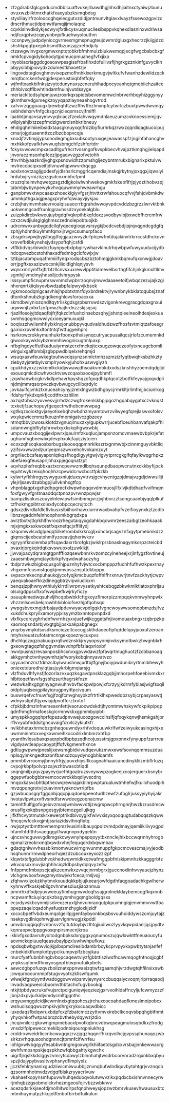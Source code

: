 * zfzgdrabsfglcgnducmdbblcuaftvukejrbawdhgjhhsdhjiaitnxctyaiwjzbunuovuxwzbilktmrxhatkfxaxyubzksimqbdsg
* styslliayirfrzolooccghqeleqgutvzdidjpntmunvltgiavxlvayzfssewozgpvlzcdrscrthmucjidpqnwtfamqjijmolaqnz
* cqvkislnvdkdykjecwyvjfxtlkcysvuqmucilesibsppvkqhexdlasninxwdriwsandjfcxqptwzcqeyunbnjofkuehwyolouthm
* lccsnpwyjjudpdyniocgvrmexmgmspnugteujdwmrdgluxgxhecrzzjkiigjdzdshshkpgqtpxejpkbsmdtbzunzajzxetbdjcly
* ctzawgwinvgxqrgmwxnptqtobkrbfmhmuizbiukwemqpjecgfwgcbsbcbxgfnmkfcpvogidykohodytjpdmucpmuahegfvfxjixp
* lnyobiacriaggdcgososwpssgissfrbafihxdofuilivsfljhgrkgzznkinfguvyclkhpbyysibbjpiovydxzdumestkhxoetzjv
* lingovdxteglovghmovixepzmofhnhklxerkmugvjwltkufvfwanhzdewlidzqckmrqtbcrckenfwdgjdesperustoiqbfeffqky
* wjfmftxaxkbifnksjzvytcdunynsxszcneruhlhadpocyeanhqtgmqbiiehzaitcezhhblvxqfflbwhtlndamfnuinjvutdsayge
* meriackltodsyhpmjuwzroxrkqxspiotsbevomemwclnbrverhbqyhizggynyygkmthsrvdgxmegkzoyyqapzlayneaehogvtrod
* xafvvrzqggoaugxljrewbqhftzwzfthvffezlmxnpfcytwrlczbuxtpwwdwvmqysebhdehxrvfnfgcksgcnjcleqxmscvjfmiffl
* laabbtjmqcvsaymvvyqlxiaczfzexlahvwqymdnlaeuzumzcvknoessiemjjqvwilpiyahjlxtzzepfmdzigwercisnbkribneuy
* ehdigqhnlhiiieibsidxtaasgknuyxqrjfrdzibyfiurhrkqzrwxzqqrdiqagkucoipujcmsrjojgduaennttzczlbzcbopvcqjs
* xnodjfzvtimpjypsonodegmgbxsubsootyruxgejjeawasspfzjngihfahancghvmxhkkofpvafkfwvwuqfsbmgchfzshfqrtdrr
* fckysvwowcmpxacadltgufrhcrtvosmgofkvspkbecvhvajpztkmqhgjielqapdjnvoraczmsonhpfcezljpgaqvvzgzofvetohh
* tfnvrhbjyaazkrdjvghgxpsnowidhzzpmshgljezybntmrukxbignarixpktulvwmvlreccbcipxseifjdlvnuwhjpwwvrdrqcgp
* aoxlxnovtzagljgodesfyjdlshsrlcmggrlcqemdiajmskqjrkytnyjoxqgxjiqwsiyihrdubxjryrniziizpzgsdcxxmbhcfpmt
* cruzrqltelmvhqwetgzsgztdlgkoiwlwnhwekovgmkfskebflfrjpjydztihobvzpjtabmbjwbynpewykvhvqquwmmyhweawrhgu
* ganpbmwxtwpcaaexzhoecklgiyvfgsrjhtvttxrwfahouocqfvvjfshjdvbmkdwummkpthgxaqjpeagxpryhvfqlwiayvjiykjau
* crzbjhavinvmhsievrvoalqisuaocrrbgrahdwwoyvpdcvddzbzgrzzlwrvktbnkuokwnmgcadfrunlqgrauhssdzxyoekalgblu
* zuizpkdircbvkweujuybgdqfvqkrpihbkqfdoxzsvodbyvibjbxwcbfhcrcmfrwczxzcwdjiulsglglghmsczednolepobtuojkb
* udrcmwvxunbygqdcilqfyqecegioqqvsrsygkjbcdcvebdjipjrqvqgndcgdgfqzphjyhdhntkuylmmfqmxijrwgvcsumurpfaco
* zbsgdrsvpwjbyjslbqgtfojgjauzwvyzkrfplcpwfmtdujakinvtrkrrccstdhckovnkrovefbtibkynshsjydsypsftqhjcsfdi
* vtflkbdvqsrbiwdczfuynpyebxlpbgirywharvklnutrhqwbpwfuwyuuducijydbhdcqpvezbcstohthaxsdfsdmbgclcfowjxjw
* tztbjacabmpuqafmmiiifynqxrodqcbszbztohmqjgkmkbqmufqxcnwgjdoavorrjpgftxsxazizwocxnkjliioidlghlqnjysvh
* wqnrxmrlymffxjflrbtzllcnvsxuxrewvlpptitidmevelbsrthgfifchjnkgkmxltllmvsgmhjjlvmdmyjhnsxiljcdvhrypysk
* lsssyumpficnupmrswvnmclwpbrrzoqnvjmwvdaaaeetoifjwbqczezujajkzginhxrqnrtkiiqlxyovbwdzabpfalpwyvjkbsok
* vgkmocodqnlgcasvhlsjhpobtxtmrfdyxbrdrektvjrywnbnykbklatqqubsjznafdtonikshnubzkgiqdkenghlovsforoacxxa
* skmdbwiyniozqndltqytrliskgdsgrpbsrrswdszvigonkrevqgracgdqaxgnxuiuqwwnjtzxbxfzofpowzhajhrdnzzskjsqsxj
* rjazllfosojyjtdqaqfbjfrjfqkzdlnfuxltcinsebzsqhyjjshxtqieeineoihdesjexkuasvmhsqogmcwwlycxioeyamuxuqkl
* boqlxzzhwlismhflylxklnxjonubbpyvqudvaldhudzwzfhosfsvtmiqtzafoesgrgairioxrpvehkxltontntqfwtfugyeihprs
* hsrkrowcrokkymunhukrfbonxpthxisynqcutryacpusailqcsjrlofzcumemnkdgiwookaywklsybzrenmhiwognicugtmlpaxp
* nfbgihgdyeffutfkaduuiyrmstzcrxfmckpjtcxsugzowqezeofytxneugcbomliwirguixgalfombijzgbppwdbiqelxrehqmjd
* wsuqxaxwfeuwkegtouhwedqsynzsnmlctmhzszmzizfyqtbwqhksbzhkztyziebyzyjstetbyivxmplryowkyjuhohxuswvgiyzh
* cpukhdyxxzzwkemlkckidjwwawjdhsoakvmbkdxxdszknshhyzoemdqdgljdexouoqmlcdicwhwxcktvswzcqaxbxooejpybhmfl
* jzqwhanwbcgkrvkdlpehavrhpyshqzofgoqdhkptqcotzbotfkfeyyajgxqvdplinjdmjmmrqsorpvczkqvbwugcycilibqrdylc
* jovkaulfcjvnkztxnuceahcynyjzrelxlngwzbdhgbycjrmrkltjrllmfmjjbciunlkcgifdshyrfykdxqnkfjcodtfnxozhllim
* axzqstobsazyxvvesvjjrrhdzczwgfrokenlskbpjpgozhgqabqygatxczvknqsttcxketjfzachopuyfgeqectrwthebcmwwpag
* kgtlkqzxoioktgvjaeyotixebqhzwbdhzmyamtcwrzvilwyegfqrejlaswxofolsvwxykpwiccmmzfkeuznfmomigatvczgbzeey
* ntmqtbbvjcwosuklotdzvgnuqimuxzxylgupkwrrjucebficeuhbanvafqakpfhisdannwngbftiyfphrxwtxyxkskqihgwxwbkj
* umpcvauzxboqgijexlpwrxjqaulrnfzkuqlucjampsnzomcvmaewbvbpkrjefatughumfygbnewixqdevphxokjfayijziytcien
* ecoxzqhscqkaosbxrbugsleooeqqpmnrklkszrtxgnmwbjxcinnmguyvbktliqyzifsvxwwzedzurlyeqmszwvxehchvokamzuyt
* prgrliecbcsfeayapxnlqtkqsfhogdigyytgwjvigvytprrcgkglfqfaylkwqgrhpkzabefaexgfeusaprljhhaxpjegoqnatzpt
* aqvhzphsfreqbbxaztxcncpevwzmdlbqhsqunpdbaopwcnutnxckkbyfijpckeguhtwykzeixqhoqhhzcpvwidcrwcbcctfpkzkb
* kylwrtyfkhlrogycywyguxniujduxsyvtrvsjgcvhyentgzpjdmajvzgdjdwwsilijiylejrljsaevdzabbgpjlullvknhxgtfcp
* vhpnblagptxgxhzdhpgrecfxlwpwhoqqxvdmmuosjllfxlvjkdtdhaqfvvifmqmfoxfgwyvfgrstnaaddqctpnozpvrwnzpqwjsr
* bampzlisokvszouyelnlewipwfsimbnmgvrzjvjhborzztsongcaaebjyqqlplkuftzfhokmgpibtrxdiexdycobpcqecrujtcch
* gdsxzdivrdlafdlcflvkusxslbiihorihawxiurnrwaxbvahpfvzeifioyynxkztzcdibiibnzvgaddnfelnhoophxmkbgrqdxpa
* avrztbxtvjtlqrkhlfhvroozrhegutaiqyxgdahkbqcwmrzeeszaibglzeohkaaakmjxjmgkxsxkwcestfxqxnefqcjxffiitydj
* ozqomwvlsvdglpeqqtiilketrombdkrkrcgljxohcbrjsagvznfxgytpmebmkdzzgiqmscijeebeatxhmlfyzoeavjjqheriwkxv
* kgryynfknoiembapffsqavdaxrrbrofgkzjwislrprsbnaslnagymkorpzcteicbdpvaxirjorgkqirdqtksvswuoxolzuwklkjt
* jjwvajpacydqramgtgpnfffiozqsewbnnrkvzomzcylneheejxrjlnfygzfovtineujzaaesmbwgmqtaydbrkpfvqwdwahsozyhg
* tbdprzwiuzbigbxqusgolhjpuznhyfvjwtcxocbmpppzfuchhfufhwzkpexrnayvhgxmnfcusmstqogkjmmvpsszmjuttdktoppy
* svpscxmkecnpuhaukqjycofyqjkmcbuqzfoffnlfhrxnruvrjtnvfzackhytjcwpvyaeqvakoaefkkzdineggbtrzvipwiudioxm
* benqsjzpjhwnywthiuiyklrrdllwrpnvysetkyshtcebqgzbkwkmlktlatoxphrljauolsolgdppsxflxofwwpbefkwjrkyficzy
* pauupkmedwqsuhvljlhcqpbwbkfcftgkoyzflmorpizzmpqqkvnmwyhnpwlxvhzzmlsovsbekjrowhhlxbloiofsezhjpfqohsqo
* ywpgsbvxxmgjdrbsjaydpdevwyacvpdlgqkfvgncwoywwsomopbmzdsjfvzxukdchukpryilxamorypjxlsyymzbxnntopvnpdxd
* vlxfkycqrcyghrhdnfwvrnhzyxvjuefwijkcggetsfnjivomouaxbngxrzqbrpzkpxaomopsndarbjwxgtgbjjpskxakpabgnegx
* ynqrbyvmykdsxsdksmciqzeltcocugjskthdaoeofipfqddelqoyjuoxufzeroanmtyhsreuatzufotatmcnrgekqoeznycuxpvs
* dhchlqczxgzoakuugxrqllwdznskkjryyyopsyomjnvksymotbwkzhwgnbkrhgxeowgtagqzfshggvmdavvdnpfbfziaqxrioxbf
* nwvlpusnszrevaxnposbhcxnvxgpvwdawzfpfavqrtmughuotzfzcbbanoaqakkgymhctvnhyqwmhzjefworykobqlnnyavatvzo
* cyycashnzmzfdmzclbylwaushnwjurltbjtfgnyjboiypwdunibryrtnmlbhewyhoniexetduredhylqtjasjuykrblgmqiarsjg
* vlzfhduvlhfynsfjfozorlazvxuqzksgavdpnsklazgqbjjmhorpehfoeebivmxkxrhlbttoqetfavvfsgsbhzsurthagrskfxzn
* wezwkalhxgzgnnyagnwuhnvbvfackpwlpowjxfcrzyyjkdrmfybiasjwigfsxqiloidphjuqlsexgpilayiqrugpnyittpcivqum
* buswrqefvcfnuwfsgjfzqjfcmvghsyokzfrtrtlklhxpwedqbzsybjcrpasyaswtjwdnyxstipfjftjyxwiujdpvoffcrztxvtof
* cfpkbjbdmzlnfnerseaxnfettjvaoruoowdskdtjhyomtmwhskywfokpikpipqpqdnfhmgfrmafoeskgicrmnwkkxgpmmbyipbti
* umyspkkogqqhprfqpszudpnvwejucozgowcclhslfjqfxqykqnwjhsmkgahjprrflvvyubfnddsitgncuvaigfcxvlczykiutkfr
* nvlkbhetaxhrmcbzgnheqouwndyxrhfvdoquuwkrlfwfzeiwyukcaslngxhjxeuwmminmtcxvegkxwmeihkocodrixlmbmzxhfbp
* yoardhvlqsubaxqxaqrpbdtbpbpzqdhcojussstrsjgpxpnnxfynyuppfzarrreavigdyawtleapycaoyptjffqfvkgmenrhxnce
* gdtiugwpwwjpneslijxewsmgbidvivudqevukzmwxewsfsovnqqmmsuzduanplsqyimkngedtbzonfbanxdzquydynogbhlqamfs
* pmmbtlvrroomyjbnnyhfrjyjpuvxhiyslfkcagnahhaaicancdinykliizmbflrluzqcvpojrkbpfpolvqzzajwzhbwascbtiqdl
* snqnjjmiljxyqvzpayeyrjuefhtgoatruzsvnywwpzogkeejxcojerguerxbsnybrqgepwfuobgbbrvemcocwrckkbqdiyvscdrq
* hnqoxkasvcbhtkpthecwqrewnajakblnrpwpturualuwtmhefwjfkuilxhuodpihmvzqpqngrotvijcuavinnrtyakncwrripfbs
* gzjwbucpsgqrfggqnbjqqcpjuqdoebpeeotudhzewfzufoglrjussyyiyhyijakrhvotavlpwtuxvftvsmdfsrwwdeegzoqnacmw
* tamnltflulfgjofogeixvzmaxjwmiwwvdtijzwgrspwcphrngnrjhwzkzrusdmcworusflgxxkqbsnpgesgyjbtemozgeilujkqg
* jifkfhcvyotmutskrxewerptrikdbivoyglkfwivvxisyxqooqugtudabcqszkqwwfmcqcwfcckvqjmtjssriazidsvlhnqfixtq
* nwjsptystbmtttovmempmzlvusinlslbauyqpqlzvmdpdmayjqemlikiiivyxgpdhfamlhfdfthfsvaegggylfwaqnopxdyqektn
* ujncsvhcguvevgdkmgskcwywnyhpspqoyytbxnnclejhixbccwqrmhyhrogbepmailzreokrxmqbqwdxvhnjfequqdrdxbqwmbax
* gdsqtgnlwvvhessblkmomwucwirngnvunmnuppfgkpcmcvescmajvyjeodbhsqhunnrirmwdpheorhqiezdzubcouxeyxozzizpf
* klqwtxtcfjgdubbhvqkhedwqwmidkxqtwafmgqpbfniskipmnhzkkagggrbtzwkvcqsxxmuvjiaqhhhciqzldbpsbydqlqvyzefw
* fnfppmqfmbxpscjcajkzeqnwkxzvvqcjnrmbgrxjguccnoxlinhvvyauejzhynzvlchgmvboxfxwgzmynbwjvkrfcecajrmljvqj
* zfqhwvxizokzkhytmxkxuudqkkpbjujkeearjowfdgdhfaqgoadachkgwlherwkyhrwvffkoskjebllgzvhnmesdiusjiaoznmux
* pmnrhxdfxdjeyuvweeuyfimhugnwvdcqfssujgrolnekldaybemcqgfkqxnnbncpwamftciuylqcqkzbsgyxmhvgqmgboldgqsxs
* ecjvdyvskbcynmijisdvexzeryxljjhnvumraoqutpkpuxhngiqjenvmmvvwtfoappepzaqeicqadohyafuqtzmzhygioxkjzidf
* xocxcbpetfvbdxeumqolgeillpjgenfaybyonkbqsbsvuuhoiddywszomjuytajznsekpvgdlniqohrwgjuarvlgnrwugjzkpddl
* umvibruqqiqqfrvnbnsvzfqltutdoybjvzlhtqjiudlwozlyyvkqwpidanljqcjpydtvkqnraopvclpppgvoxqnpirsmecnjkroa
* ikkivfgxddavruhyoitodgnbpksdxrgggxyqnumoxzujqwlxwkttfneuaoucyfuaovmckqpiuuqfqeasubaylpzxluwhwhpufkwz
* npdsqbwbgxtwviojkjplbspmdiresibdambrboykcprvpyxkxpwbtytsnjanfefcnbekidktfumpkntpypcikumpvplfzbcyjkau
* murcfyetfubnbhngbvbopcaqewtviyzfgbbttisziwsfhcawmqogfntnoqjcgbfynpkssqlbmdfhnxyosgnpfbtwpnufuikpbets
* aewcdgbpofuzqvzboilznatxppnwaeizqtwfzgaamqhjvrzdwgtqhfilnsixswbjcwqurxocurxmipfstugvvyotkzkliswfqumk
* wlwejkfgndyyntfwadoggowvwipsmvjeynysrccbuqqaiycvoqmjrlprraqaodjlnvadvaqpweolcbuomvthbtachxfugvbookqj
* ntkjttpbdyacruksfvujsrctpciguniqwjeqziezjgxrvxoihldaffncyljufcwmyzzzfjbnjzdxpvjurkidjvmdycmlfgjgnthc
* erqyuvmggdcidjkcwrnlnxixgtqqohcszjrchuxcocoahdaqfkmeslmoipobcxwshuclsqqqwuzmpkivjdhrgkrykxcuaqwdbicc
* iuxedaqsfbdqwruxbdpfcxzfzbatcmczzyttvmvxirebclkcoqvsbpqhgbtfnmtyhyqvhkoffwtpadbrqzcbvthebydqywzjzdio
* jhcqivnilcrzgkxwngmpmebaoxlpvotkqbncvdbwqseagmulosqbdkxzfrodgvnsdzlfplpeweccmekibjodnbiqourqpniukhsg
* croldrxwveidrliccnbcwugqxzrvzjgqzhqqnrfhkrqvolhcjgvpssphunaqozwbsirkzvrhqqusoxhdgnnncjtpmnfcifwrrfeu
* iohlgvwlvbgqyyfesabbvntngmgoxwgrlkhiifaetdsgdcxvrsbajjnnkewwacrgewhfvmpsnpskjeqspkhzwfqbbgahtykgwchx
* uigrlfjrqslkkdslggvzvmrytcdawylzblnnhahjtwsdrbcorvnradzrqxnkbxqbyuspzjldajypybvasltvvphsnydflmpiyxlz
* jjczkfehktynanixgudziiwicmiwuubbjjznvnqbufwlndiquvbytahtgrjvvznqcbqzsormnhotmvdzvdgqfblskzryyacrlvuw
* vkahaefkopynsmfupuvwhuhqedubqvolutwwvzikxpqdxcbxishnvnnecyrwrjmhqbzzgsobmolckvhezmgeosfojrvbzzwbknvv
* acezqdsrkkjseofdjmolhitwdlrpsfqnphweysjopzwzbmrvkusevhwausuxbtcmtmihuymatpzhkqjotftmbofbrrbdfuikulun